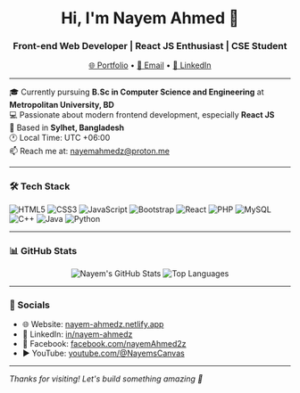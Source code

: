 <h1 align="center">Hi, I'm Nayem Ahmed 👋</h1>
<h3 align="center">Front-end Web Developer | React JS Enthusiast | CSE Student</h3>

<p align="center">
  <a href="https://nayem-ahmedz.netlify.app" target="_blank">🌐 Portfolio</a> •
  <a href="mailto:nayemahmedz@proton.me">📧 Email</a> •
  <a href="https://linkedin.com/in/nayem-ahmedz" target="_blank">💼 LinkedIn</a>
</p>

---

🎓 Currently pursuing **B.Sc in Computer Science and Engineering** at **Metropolitan University, BD**  
💻 Passionate about modern frontend development, especially **React JS**  
📍 Based in **Sylhet, Bangladesh**  
🕐 Local Time: UTC +06:00  
📫 Reach me at: [nayemahmedz@proton.me](mailto:nayemahmedz@proton.me)

---

### 🛠️ Tech Stack
![HTML5](https://img.shields.io/badge/-HTML5-E34F26?style=flat-square&logo=html5&logoColor=white)
![CSS3](https://img.shields.io/badge/-CSS3-1572B6?style=flat-square&logo=css3)
![JavaScript](https://img.shields.io/badge/-JavaScript-F7DF1E?style=flat-square&logo=javascript&logoColor=black)
![Bootstrap](https://img.shields.io/badge/-Bootstrap-563D7C?style=flat-square&logo=bootstrap&logoColor=white)
![React](https://img.shields.io/badge/-React-61DAFB?style=flat-square&logo=react)
![PHP](https://img.shields.io/badge/-PHP-777BB4?style=flat-square&logo=php&logoColor=white)
![MySQL](https://img.shields.io/badge/-MySQL-4479A1?style=flat-square&logo=mysql&logoColor=white)
![C++](https://img.shields.io/badge/-C++-00599C?style=flat-square&logo=c%2B%2B&logoColor=white)
![Java](https://img.shields.io/badge/-Java-007396?style=flat-square&logo=java&logoColor=white)
![Python](https://img.shields.io/badge/-Python-3776AB?style=flat-square&logo=python&logoColor=white)

---

### 📊 GitHub Stats

<p align="center">
  <img src="https://github-readme-stats.vercel.app/api?username=nayem-ahmedz&show_icons=true&theme=tokyonight" alt="Nayem's GitHub Stats" />
  <img src="https://github-readme-stats.vercel.app/api/top-langs/?username=nayem-ahmedz&layout=compact&theme=tokyonight" alt="Top Languages" />
</p>

---

### 🔗 Socials
- 🌐 Website: [nayem-ahmedz.netlify.app](https://nayem-ahmedz.netlify.app)
- 💼 LinkedIn: [in/nayem-ahmedz](https://linkedin.com/in/nayem-ahmedz)
- 📘 Facebook: [facebook.com/nayemAhmed2z](https://facebook.com/nayemAhmed2z)
- ▶️ YouTube: [youtube.com/@NayemsCanvas](https://youtube.com/@NayemsCanvas)

---

*Thanks for visiting! Let's build something amazing 🚀*
